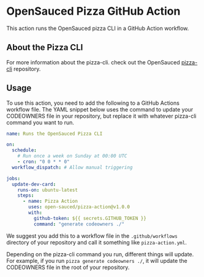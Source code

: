 # OpenSauced Pizza GitHub Action

This action runs the OpenSauced pizza CLI in a GitHub Action workflow.

## About the Pizza CLI

For more information about the pizza-cli. check out the OpenSauced [pizza-cli](https://github.com/open-sauced/pizza-cli) repository.

## Usage

To use this action, you need to add the following to a GitHub Actions workflow file. The YAML snippet below uses the command to update your CODEOWNERS file in your repository, but replace it with whatever pizza-cli command you want to run.

```yaml
name: Runs the OpenSauced Pizza CLI

on:
  schedule:
    # Run once a week on Sunday at 00:00 UTC
    - cron: "0 0 * * 0"
  workflow_dispatch: # Allow manual triggering

jobs:
  update-dev-card:
    runs-on: ubuntu-latest
    steps:
      - name: Pizza Action
        uses: open-sauced/pizza-action@v1.0.0
        with:
          github-token: ${{ secrets.GITHUB_TOKEN }}
          command: "generate codeowners ./"
```

We suggest you add this to a workflow file in the `.github/workflows` directory of your repository and call it something like `pizza-action.yml`.

Depending on the pizza-cli command you run, different things will update. For example, if you run `pizza generate codeowners ./`, it will update the CODEOWNERS file in the root of your repository.
